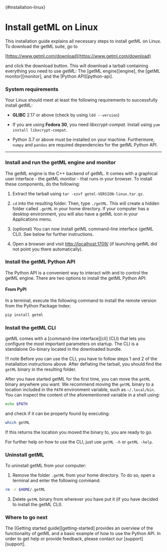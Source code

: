 [](){#installation-linux}
# Install getML on Linux

This installation guide explains all necessary steps to install getML on Linux.
To download the getML suite, go to 

[https://www.getml.com/download](https://www.getml.com/download)

and click the download button. This will download a tarball containing everything you need to use getML: The [getML engine][engine], the [getML monitor][monitor], and the [Python API][python-api].

### System requirements

Your Linux should meet at least the following requirements to successfully install getML:

- **GLIBC** 2.17 or above (check by using `ldd --version`)
  
- If you are using **Fedora 30**, you need *libxcrypt-compat*. Install using `yum install libxcrypt-compat`.

- Python 3.7 or above must be installed on your machine. Furthermore, `numpy` and `pandas` are required dependencies for the getML Python API.

___

### Install and run the getML engine and monitor

The getML engine is the C++ backend of getML. It comes with a graphical user interface - the getML monitor - that runs in your browser. To install these components, do the following:

1. Extract the tarball using 
   `tar -xzvf getml-VERSION-linux.tar.gz`.

2. `cd` into the resulting folder. Then, type `./getML`.
   This will create a hidden folder called `.getML` in your home directory. If your computer has a desktop environment, you will also have a getML icon in your Applications menu. 
   
3. (optional) You can now install getML command-line interface (getML CLI). See below for further instructions. 
     
4. Open a browser and visit [http://localhost:1709/](http://localhost:1709/) (if launching getML did not point you there automatically). 

### Install the getML Python API

The Python API is a convenient way to interact with and to control the getML engine. There are two options to install the getML Python API:

#### From PyPI 

In a terminal, execute the following command to install the remote version from the Python Package Index:

```bash
pip install getml
```

### Install the getML CLI

getML comes with a [command-line interface][cli] (CLI) that lets you configure the most 
important parameters on startup. The CLI is a standalone Go-binary located in the downloaded bundle.

!!! note
    Before you can use the CLI, you have to follow steps 1 and 2 of the installation 
    instructions above.
After deflating the tarball, you should find the `getML` binary in the resulting folder.

After you have started getML for the first time, you can move the `getML` binary anywhere you want. We recommend moving the `getML` binary to a location included in the `PATH` environment variable, such as `~/.local/bin`. You can inspect the content of the aforementioned variable in a shell using:

```bash
echo $PATH
```

and check if it can be properly found by executing:

```bash
which getML
```

If this returns the location you moved the binary to, you are ready to go.

For further help on how to use the CLI, just use `getML -h` or `getML -help`.

### Uninstall getML

To uninstall getML from your computer:

1. Remove the folder `.getML` from your home directory. To do so, open a terminal and enter the following command:

```bash
rm -r $HOME/.getML
```

3. Delete `getML` binary from wherever you have put it (if you have decided to install the getML CLI).

### Where to go next

The [Getting started guide][getting-started] provides an overview of the functionality of getML and a basic example of how to use the Python API. In order to get help or provide feedback, please contact our [support][support].
